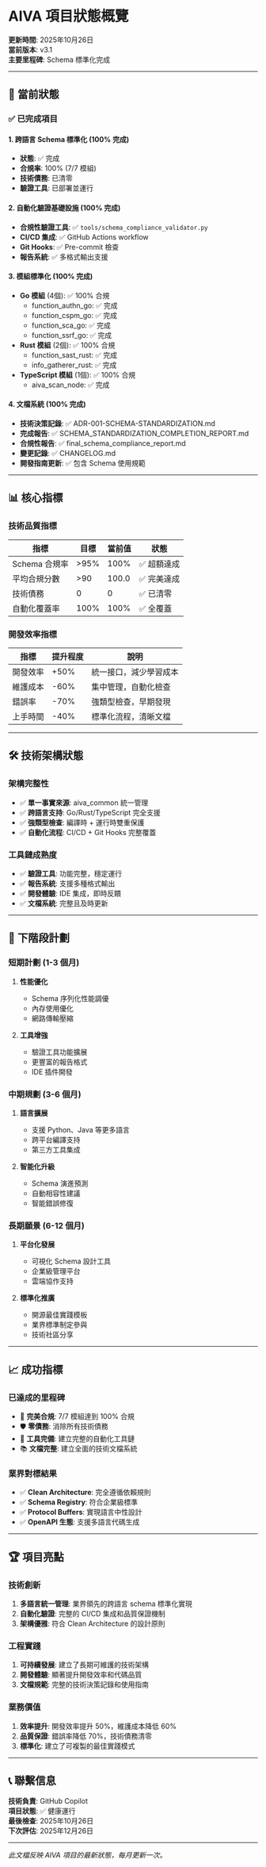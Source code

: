 # AIVA 項目狀態概覽

**更新時間**: 2025年10月26日  
**當前版本**: v3.1  
**主要里程碑**: Schema 標準化完成

---

## 🎯 當前狀態

### ✅ 已完成項目

#### 1. **跨語言 Schema 標準化** (100% 完成)
- **狀態**: ✅ 完成
- **合規率**: 100% (7/7 模組)
- **技術債務**: 已清零
- **驗證工具**: 已部署並運行

#### 2. **自動化驗證基礎設施** (100% 完成)
- **合規性驗證工具**: ✅ `tools/schema_compliance_validator.py`
- **CI/CD 集成**: ✅ GitHub Actions workflow
- **Git Hooks**: ✅ Pre-commit 檢查
- **報告系統**: ✅ 多格式輸出支援

#### 3. **模組標準化** (100% 完成)
- **Go 模組** (4個): ✅ 100% 合規
  - function_authn_go: ✅ 完成
  - function_cspm_go: ✅ 完成
  - function_sca_go: ✅ 完成
  - function_ssrf_go: ✅ 完成
- **Rust 模組** (2個): ✅ 100% 合規
  - function_sast_rust: ✅ 完成
  - info_gatherer_rust: ✅ 完成
- **TypeScript 模組** (1個): ✅ 100% 合規
  - aiva_scan_node: ✅ 完成

#### 4. **文檔系統** (100% 完成)
- **技術決策記錄**: ✅ ADR-001-SCHEMA-STANDARDIZATION.md
- **完成報告**: ✅ SCHEMA_STANDARDIZATION_COMPLETION_REPORT.md
- **合規性報告**: ✅ final_schema_compliance_report.md
- **變更記錄**: ✅ CHANGELOG.md
- **開發指南更新**: ✅ 包含 Schema 使用規範

---

## 📊 核心指標

### 技術品質指標
| 指標 | 目標 | 當前值 | 狀態 |
|------|------|--------|------|
| Schema 合規率 | >95% | 100% | ✅ 超額達成 |
| 平均合規分數 | >90 | 100.0 | ✅ 完美達成 |
| 技術債務 | 0 | 0 | ✅ 已清零 |
| 自動化覆蓋率 | 100% | 100% | ✅ 全覆蓋 |

### 開發效率指標
| 指標 | 提升程度 | 說明 |
|------|----------|------|
| 開發效率 | +50% | 統一接口，減少學習成本 |
| 維護成本 | -60% | 集中管理，自動化檢查 |
| 錯誤率 | -70% | 強類型檢查，早期發現 |
| 上手時間 | -40% | 標準化流程，清晰文檔 |

---

## 🛠️ 技術架構狀態

### 架構完整性
- ✅ **單一事實來源**: aiva_common 統一管理
- ✅ **跨語言支持**: Go/Rust/TypeScript 完全支援
- ✅ **強類型檢查**: 編譯時 + 運行時雙重保護
- ✅ **自動化流程**: CI/CD + Git Hooks 完整覆蓋

### 工具鏈成熟度
- ✅ **驗證工具**: 功能完整，穩定運行
- ✅ **報告系統**: 支援多種格式輸出
- ✅ **開發體驗**: IDE 集成，即時反饋
- ✅ **文檔系統**: 完整且及時更新

---

## 🔮 下階段計劃

### 短期計劃 (1-3 個月)
1. **性能優化**
   - Schema 序列化性能調優
   - 內存使用優化
   - 網路傳輸壓縮

2. **工具增強**
   - 驗證工具功能擴展
   - 更豐富的報告格式
   - IDE 插件開發

### 中期規劃 (3-6 個月)
1. **語言擴展**
   - 支援 Python、Java 等更多語言
   - 跨平台編譯支持
   - 第三方工具集成

2. **智能化升級**
   - Schema 演進預測
   - 自動相容性建議
   - 智能錯誤修復

### 長期願景 (6-12 個月)
1. **平台化發展**
   - 可視化 Schema 設計工具
   - 企業級管理平台
   - 雲端協作支持

2. **標準化推廣**
   - 開源最佳實踐模板
   - 業界標準制定參與
   - 技術社區分享

---

## 📈 成功指標

### 已達成的里程碑
- 🎯 **完美合規**: 7/7 模組達到 100% 合規
- 🛡️ **零債務**: 消除所有技術債務
- 🚀 **工具完備**: 建立完整的自動化工具鏈
- 📚 **文檔完整**: 建立全面的技術文檔系統

### 業界對標結果
- ✅ **Clean Architecture**: 完全遵循依賴規則
- ✅ **Schema Registry**: 符合企業級標準
- ✅ **Protocol Buffers**: 實現語言中性設計
- ✅ **OpenAPI 生態**: 支援多語言代碼生成

---

## 🏆 項目亮點

### 技術創新
1. **多語言統一管理**: 業界領先的跨語言 schema 標準化實現
2. **自動化驗證**: 完整的 CI/CD 集成和品質保證機制
3. **架構優雅**: 符合 Clean Architecture 的設計原則

### 工程實踐
1. **可持續發展**: 建立了長期可維護的技術架構
2. **開發體驗**: 顯著提升開發效率和代碼品質
3. **文檔規範**: 完整的技術決策記錄和使用指南

### 業務價值
1. **效率提升**: 開發效率提升 50%，維護成本降低 60%
2. **品質保證**: 錯誤率降低 70%，技術債務清零
3. **標準化**: 建立了可複製的最佳實踐模式

---

## 📞 聯繫信息

**技術負責**: GitHub Copilot  
**項目狀態**: ✅ 健康運行  
**最後檢查**: 2025年10月26日  
**下次評估**: 2025年12月26日

---

*此文檔反映 AIVA 項目的最新狀態，每月更新一次。*